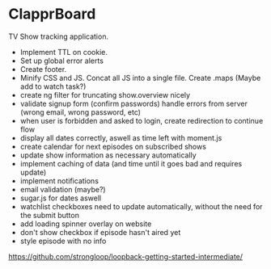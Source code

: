 # ClapprBoard

TV Show tracking application.

- Implement TTL on cookie.
- Set up global error alerts
- Create footer.
- Minify CSS and JS. Concat all JS into a single file. Create .maps (Maybe add to watch task?)
- create ng filter for truncating show.overview nicely
- validate signup form (confirm passwords) handle errors from server (wrong email, wrong password, etc)
- when user is forbidden and asked to login, create redirection to continue flow
- display all dates correctly, aswell as time left with moment.js
- create calendar for next episodes on subscribed shows
- update show information as necessary automatically
- implement caching of data (and time until it goes bad and requires update)
- implement notifications
- email validation (maybe?)
- sugar.js for dates aswell
- watchlist checkboxes need to update automatically, without the need for the submit button
- add loading spinner overlay on website
- don't show checkbox if episode hasn't aired yet
- style episode with no info

https://github.com/strongloop/loopback-getting-started-intermediate/
